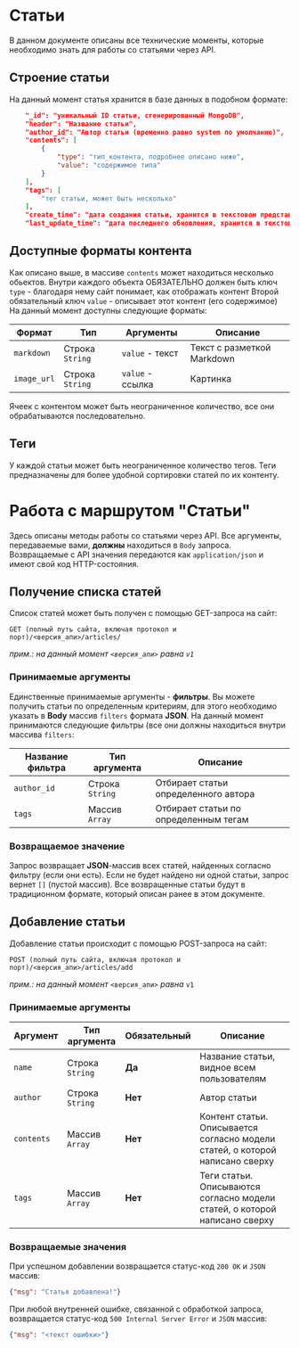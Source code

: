 # Статьи

В данном документе описаны все технические моменты, которые необходимо знать для работы со статьями через API.

## Строение статьи

На данный момент статья хранится в базе данных в подобном формате:

```json 
	"_id": "уникальный ID статьи, сгенерированный MongoDB",
	"header": "Название статьи",
	"author_id": "Автор статьи (временно равно system по умолчанию)",
	"contents": [
	    {
	        "type": "тип_контента, подробнее описано ниже",
	        "value": "содержимое типа"
	    }
	],
	"tags": [
	    "тег статьи, может быть несколько"
	],
	"create_time": "дата создания статьи, хранится в текстовом представлении Date()",
	"last_update_time": "дата последнего обновления, хранится в текстовом представлении Date()"
```

## Доступные форматы контента

Как описано выше, в массиве `contents` может находиться несколько обьектов.
Внутри каждого объекта ОБЯЗАТЕЛЬНО должен быть ключ `type` - благодаря нему сайт понимает, как отображать контент
Второй обязательный ключ `value` - описывает этот контент (его содержимое)
На данный момент доступны следующие форматы: 

|Формат     |Тип            |Аргументы          |Описание                             |
|-----------|---------------|-------------------|-------------------------------------|
|`markdown` |Строка `String`|`value` - текст    |Текст с разметкой Markdown           |
|`image_url`|Строка `String`|`value` - ссылка   |Картинка                             |

Ячеек с контентом может быть неограниченное количество, все они обрабатываются последовательно.

## Теги 

У каждой статьи может быть неограниченное количество тегов. Теги предназначены для более удобной сортировки статей по их контенту.

# Работа с маршрутом "Статьи"

Здесь описаны методы работы со статьями через API. Все аргументы, передаваемые вами, **должны** находиться в `Body` запроса. Возвращаемые с API значения передаются как `application/json` и имеют свой код HTTP-состояния.

## Получение списка статей

Список статей может быть получен с помощью GET-запроса на сайт: 

```
GET (полный путь сайта, включая протокол и порт)/<версия_апи>/articles/
```

_прим.: на данный момент `<версия_апи>` равна `v1`_

### Принимаемые аргументы

Единственные принимаемые аргументы - **фильтры**. Вы можете получить статьи по определенным критериям, для этого необходимо указать в **Body** массив `filters` формата **JSON**. На данный момент принимаются следующие фильтры (все они должны находиться внутри массива `filters`: 

|Название фильтра|Тип аргумента  |Описание                             |
|----------------|---------------|-------------------------------------|
|`author_id`     |Строка `String`|Отбирает статьи определенного автора |
|`tags`          |Массив `Array` |Отбирает статьи по определенным тегам|


### Возвращаемое значение

Запрос возвращает **JSON**-массив всех статей, найденных согласно фильтру (если они есть). Если не будет найдено ни одной статьи, запрос вернет `[]` (пустой массив). Все возвращенные статьи будут в традиционном формате, который описан ранее в этом документе.

## Добавление статьи

Добавление статьи происходит с помощью POST-запроса на сайт: 
```
POST (полный путь сайта, включая протокол и порт)/<версия_апи>/articles/add
```

_прим.: на данный момент_ `<версия_апи>` _равна_ `v1`

### Принимаемые аргументы

|Аргумент  |Тип аргумента  |Обязательный|Описание                                  |
|----------|---------------|------------|------------------------------------------|
|`name`    |Строка `String`|**Да**      |Название статьи, видное всем пользователям|
|`author`  |Строка `String`|**Нет**     |Автор статьи                              |
|`contents`|Массив `Array` |**Нет**     |Контент статьи. Описывается согласно модели статей, о которой написано сверху|
|`tags`    |Массив `Array` |**Нет**     |Теги статьи. Описываются согласно модели статей, о которой написано сверху|

### Возвращаемые значения

При успешном добавлении возвращается статус-код `200 OK` и `JSON` массив:

```json
{"msg": "Статья добавлена!"}
```

При любой внутренней ошибке, связанной с обработкой запроса, возвращается статус-код `500 Internal Server Error` и `JSON` массив:

```json
{"msg": "<текст ошибки>"}
```
